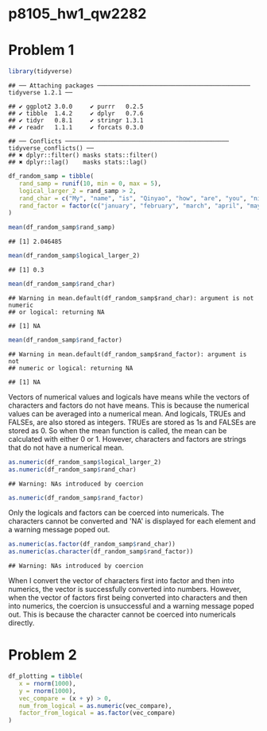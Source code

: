 p8105\_hw1\_qw2282
================

Problem 1
=========

``` r
library(tidyverse)
```

    ## ── Attaching packages ─────────────────────────────────────────── tidyverse 1.2.1 ──

    ## ✔ ggplot2 3.0.0     ✔ purrr   0.2.5
    ## ✔ tibble  1.4.2     ✔ dplyr   0.7.6
    ## ✔ tidyr   0.8.1     ✔ stringr 1.3.1
    ## ✔ readr   1.1.1     ✔ forcats 0.3.0

    ## ── Conflicts ────────────────────────────────────────────── tidyverse_conflicts() ──
    ## ✖ dplyr::filter() masks stats::filter()
    ## ✖ dplyr::lag()    masks stats::lag()

``` r
df_random_samp = tibble(
   rand_samp = runif(10, min = 0, max = 5),
   logical_larger_2 = rand_samp > 2,
   rand_char = c("My", "name", "is", "Qinyao", "how", "are", "you", "nice", "weather", "today"),
   rand_factor = factor(c("january", "february", "march", "april", "may", "june", "july", "august", "semptember", "october"))
)

mean(df_random_samp$rand_samp)
```

    ## [1] 2.046485

``` r
mean(df_random_samp$logical_larger_2)
```

    ## [1] 0.3

``` r
mean(df_random_samp$rand_char)
```

    ## Warning in mean.default(df_random_samp$rand_char): argument is not numeric
    ## or logical: returning NA

    ## [1] NA

``` r
mean(df_random_samp$rand_factor)
```

    ## Warning in mean.default(df_random_samp$rand_factor): argument is not
    ## numeric or logical: returning NA

    ## [1] NA

Vectors of numerical values and logicals have means while the vectors of characters and factors do not have means. This is because the numerical values can be averaged into a numerical mean. And logicals, TRUEs and FALSEs, are also stored as integers. TRUEs are stored as 1s and FALSEs are stored as 0. So when the mean function is called, the mean can be calculated with either 0 or 1. However, characters and factors are strings that do not have a numerical mean.

``` r
as.numeric(df_random_samp$logical_larger_2)
as.numeric(df_random_samp$rand_char)
```

    ## Warning: NAs introduced by coercion

``` r
as.numeric(df_random_samp$rand_factor)
```

Only the logicals and factors can be coerced into numericals. The characters cannot be converted and 'NA' is displayed for each element and a warning message poped out.

``` r
as.numeric(as.factor(df_random_samp$rand_char))
as.numeric(as.character(df_random_samp$rand_factor))
```

    ## Warning: NAs introduced by coercion

When I convert the vector of characters first into factor and then into numerics, the vector is successfully converted into numbers. However, when the vector of factors first being converted into characters and then into numerics, the coercion is unsuccessful and a warning message poped out. This is because the character cannot be coerced into numericals directly.

Problem 2
=========

``` r
df_plotting = tibble(
   x = rnorm(1000),
   y = rnorm(1000),
   vec_compare = (x + y) > 0,
   num_from_logical = as.numeric(vec_compare),
   factor_from_logical = as.factor(vec_compare)
)
```
